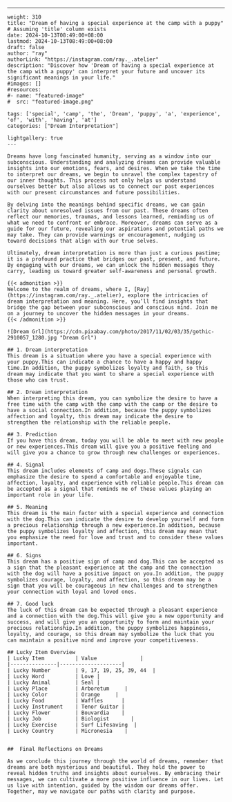 ---
    weight: 310
    title: "Dream of having a special experience at the camp with a puppy"  # Assuming 'title' column exists
    date: 2024-10-13T08:49:00+08:00
    lastmod: 2024-10-13T08:49:00+08:00
    draft: false
    author: "ray"
    authorLink: "https://instagram.com/ray._.atelier"
    description: "Discover how 'Dream of having a special experience at the camp with a puppy' can interpret your future and uncover its significant meanings in your life."
    #images: []
    #resources:
    #- name: "featured-image"
    #  src: "featured-image.png"
    
    tags: ['special', 'camp', 'the', 'Dream', 'puppy', 'a', 'experience', 'of', 'with', 'having', 'at']
    categories: ["Dream Interpretation"]
    
    lightgallery: true
    ---
    
    Dreams have long fascinated humanity, serving as a window into our subconscious. Understanding and analyzing dreams can provide valuable insights into our emotions, fears, and desires. When we take the time to interpret our dreams, we begin to unravel the complex tapestry of our inner thoughts. This process not only helps us understand ourselves better but also allows us to connect our past experiences with our present circumstances and future possibilities.
    
    By delving into the meanings behind specific dreams, we can gain clarity about unresolved issues from our past. These dreams often reflect our memories, traumas, and lessons learned, reminding us of what we need to confront or embrace. Moreover, dreams can serve as a guide for our future, revealing our aspirations and potential paths we may take. They can provide warnings or encouragement, nudging us toward decisions that align with our true selves.
    
    Ultimately, dream interpretation is more than just a curious pastime; it is a profound practice that bridges our past, present, and future. By engaging with our dreams, we can unlock the hidden messages they carry, leading us toward greater self-awareness and personal growth.
    
    {{< admonition >}}
    Welcome to the realm of dreams, where I, [Ray](https://instagram.com/ray._.atelier), explore the intricacies of dream interpretation and meaning. Here, you’ll find insights that bridge the gap between your subconscious and conscious mind. Join me on a journey to uncover the hidden messages in your dreams.
    {{< /admonition >}}
    
    ![Dream Grl](https://cdn.pixabay.com/photo/2017/11/02/03/35/gothic-2910057_1280.jpg "Dream Grl")
    
    ## 1. Dream interpretation
    This dream is a situation where you have a special experience with your puppy.This can indicate a chance to have a happy and happy time.In addition, the puppy symbolizes loyalty and faith, so this dream may indicate that you want to share a special experience with those who can trust.
    
    ## 2. Dream interpretation
    When interpreting this dream, you can symbolize the desire to have a free time with the camp with the camp with the camp or the desire to have a social connection.In addition, because the puppy symbolizes affection and loyalty, this dream may indicate the desire to strengthen the relationship with the reliable people.
    
    ## 3. Prediction
    If you have this dream, today you will be able to meet with new people or new experiences.This dream will give you a positive feeling and will give you a chance to grow through new challenges or experiences.
    
    ## 4. Signal
    This dream includes elements of camp and dogs.These signals can emphasize the desire to spend a comfortable and enjoyable time, affection, loyalty, and experience with reliable people.This dream can be accepted as a signal that reminds me of these values playing an important role in your life.
    
    ## 5. Meaning
    This dream is the main factor with a special experience and connection with the dog.This can indicate the desire to develop yourself and form a precious relationship through a new experience.In addition, because the puppy symbolizes loyalty and affection, this dream may mean that you emphasize the need for love and trust and to consider these values important.
    
    ## 6. Signs
    This dream has a positive sign of camp and dog.This can be accepted as a sign that the pleasant experience at the camp and the connection with the dog will have a positive impact on you.In addition, the puppy symbolizes courage, loyalty, and affection, so this dream may be a sign that you will be courageous in new challenges and to strengthen your connection with loyal and loved ones.
    
    ## 7. Good luck
    The luck of this dream can be expected through a pleasant experience and a connection with the dog.This will give you a new opportunity and success, and will give you an opportunity to form and maintain your precious relationship.In addition, the puppy symbolizes happiness, loyalty, and courage, so this dream may symbolize the luck that you can maintain a positive mind and improve your competitiveness.
    
    ## Lucky Item Overview
    | Lucky Item          | Value              |
    |---------------|--------------------|
    | Lucky Number        | 9, 17, 19, 25, 39, 44  |
    | Lucky Word          | Love |
    | Lucky Animal        | Seal |
    | Lucky Place         | Arboretum     |
    | Lucky Color         | Orange     |
    | Lucky Food          | Waffles      |
    | Lucky Instrument    | Tenor Guitar |
    | Lucky Flower        | Bouvardia    |
    | Lucky Job           | Biologist       |
    | Lucky Exercise      | Surf Lifesaving  |
    | Lucky Country       | Micronesia    |
    
    
    ##  Final Reflections on Dreams
    
    As we conclude this journey through the world of dreams, remember that dreams are both mysterious and beautiful. They hold the power to reveal hidden truths and insights about ourselves. By embracing their messages, we can cultivate a more positive influence in our lives. Let us live with intention, guided by the wisdom our dreams offer. Together, may we navigate our paths with clarity and purpose.
    